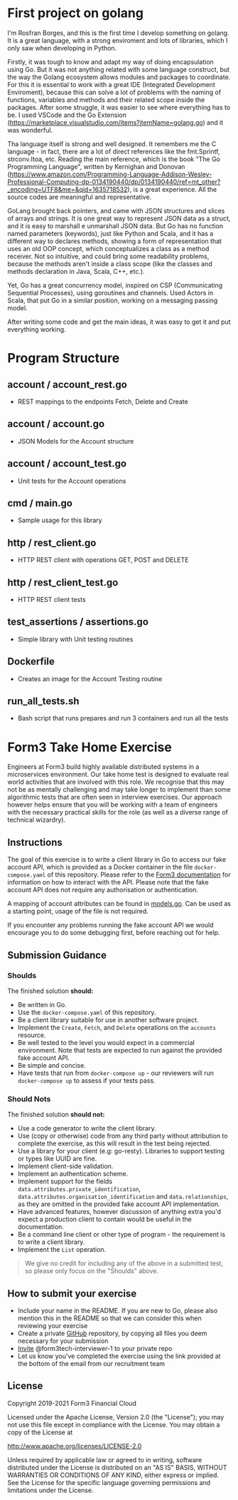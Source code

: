 # First project on golang

I'm Rosfran Borges, and this is the first time I develop something on golang. It is a great language, with a 
strong enviroment and lots of libraries, which I only saw when developing in Python.

Firstly, it was tough to know and adapt my way of doing encapsulation using Go. But it was not anything 
related with some language construct, but the way the Golang ecosystem allows modules and packages to
coordinate. For this it is essential to work with a great IDE (Integrated Development Enviroment), because
this can solve a lot of problems with the naming of functions, variables and methods and their related
scope inside the packages. After some struggle, it was easier to see where everything has to be. 
I used VSCode and the Go Extension (https://marketplace.visualstudio.com/items?itemName=golang.go)
and it was wonderful.

Tha language itself is strong and well designed. It remembers me the C language - in fact, there are a lot of direct
references like the fmt.Sprintf, strconv.Itoa, etc. Reading the main reference, which is the book "The Go Programming 
Language", written by Kernighan and Donovan (https://www.amazon.com/Programming-Language-Addison-Wesley-Professional-Computing-dp-0134190440/dp/0134190440/ref=mt_other?_encoding=UTF8&me=&qid=1635718532), is a great experience. All the source codes are meaningful and representative.

GoLang brought back pointers, and came with JSON structures and slices of arrays and strings. It is one great way to represent JSON data as
a struct, and it is easy to marshall e unmarshall JSON data. But Go has no function named parameters (keywords), just like Python 
and Scala, and it has a different way to declares methods, showing a form of representation that uses an old OOP concept, which 
conceptualizes a class as a method receiver. Not so intuitive, and could bring some readability problems, because the methods 
aren't inside a class scope (like the classes and methods declaration in Java, Scala, C++, etc.).

Yet, Go has a great concurrency model, inspired on CSP (Communicating Sequential Processes), using goroutines and channels.
Used Actors in Scala, that put Go in a similar position, working on a messaging passing model.

After writing some code and get the main ideas, it was easy to get it and put everything working.

# Program Structure

## account / account_rest.go
- REST mappings to the endpoints Fetch, Delete and Create

## account / account.go
- JSON Models for the Account structure

## account / account_test.go
- Unit tests for the Account operations

## cmd / main.go
- Sample usage for this library

## http / rest_client.go
- HTTP REST client with operations GET, POST and DELETE

## http / rest_client_test.go
- HTTP REST client tests

## test_assertions / assertions.go
- Simple library with Unit testing routines 

## Dockerfile
- Creates an image for the Account Testing routine

## run_all_tests.sh
- Bash script that runs prepares and run 3 containers and run all the tests


# Form3 Take Home Exercise

Engineers at Form3 build highly available distributed systems in a microservices environment. Our take home test is designed to evaluate real world activities that are involved with this role. We recognise that this may not be as mentally challenging and may take longer to implement than some algorithmic tests that are often seen in interview exercises. Our approach however helps ensure that you will be working with a team of engineers with the necessary practical skills for the role (as well as a diverse range of technical wizardry). 

## Instructions
The goal of this exercise is to write a client library in Go to access our fake account API, which is provided as a Docker
container in the file `docker-compose.yaml` of this repository. Please refer to the
[Form3 documentation](http://api-docs.form3.tech/api.html#organisation-accounts) for information on how to interact with the API. Please note that the fake account API does not require any authorisation or authentication.

A mapping of account attributes can be found in [models.go](./models.go). Can be used as a starting point, usage of the file is not required.

If you encounter any problems running the fake account API we would encourage you to do some debugging first,
before reaching out for help.

## Submission Guidance

### Shoulds

The finished solution **should:**
- Be written in Go.
- Use the `docker-compose.yaml` of this repository.
- Be a client library suitable for use in another software project.
- Implement the `Create`, `Fetch`, and `Delete` operations on the `accounts` resource.
- Be well tested to the level you would expect in a commercial environment. Note that tests are expected to run against the provided fake account API.
- Be simple and concise.
- Have tests that run from `docker-compose up` - our reviewers will run `docker-compose up` to assess if your tests pass.

### Should Nots

The finished solution **should not:**
- Use a code generator to write the client library.
- Use (copy or otherwise) code from any third party without attribution to complete the exercise, as this will result in the test being rejected.
- Use a library for your client (e.g: go-resty). Libraries to support testing or types like UUID are fine.
- Implement client-side validation.
- Implement an authentication scheme.
- Implement support for the fields `data.attributes.private_identification`, `data.attributes.organisation_identification`
  and `data.relationships`, as they are omitted in the provided fake account API implementation.
- Have advanced features, however discussion of anything extra you'd expect a production client to contain would be useful in the documentation.
- Be a command line client or other type of program - the requirement is to write a client library.
- Implement the `List` operation.
> We give no credit for including any of the above in a submitted test, so please only focus on the "Shoulds" above.

## How to submit your exercise

- Include your name in the README. If you are new to Go, please also mention this in the README so that we can consider this when reviewing your exercise
- Create a private [GitHub](https://help.github.com/en/articles/create-a-repo) repository, by copying all files you deem necessary for your submission
- [Invite](https://help.github.com/en/articles/inviting-collaborators-to-a-personal-repository) @form3tech-interviewer-1 to your private repo
- Let us know you've completed the exercise using the link provided at the bottom of the email from our recruitment team

## License

Copyright 2019-2021 Form3 Financial Cloud

Licensed under the Apache License, Version 2.0 (the "License"); you may not use this file except in compliance with the License.
You may obtain a copy of the License at

http://www.apache.org/licenses/LICENSE-2.0

Unless required by applicable law or agreed to in writing, software distributed under the License is distributed on an "AS IS" BASIS, WITHOUT WARRANTIES OR CONDITIONS OF ANY KIND, either express or implied. See the License for the specific language governing permissions and limitations under the License.
